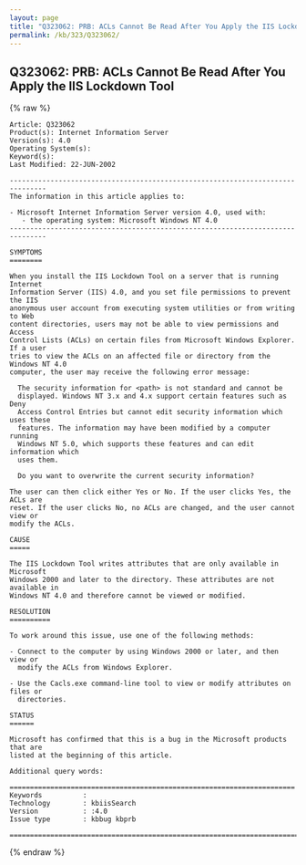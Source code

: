 ```yaml
---
layout: page
title: "Q323062: PRB: ACLs Cannot Be Read After You Apply the IIS Lockdown Tool"
permalink: /kb/323/Q323062/
---
```


## Q323062: PRB: ACLs Cannot Be Read After You Apply the IIS Lockdown Tool

{% raw %}

	Article: Q323062
	Product(s): Internet Information Server
	Version(s): 4.0
	Operating System(s): 
	Keyword(s): 
	Last Modified: 22-JUN-2002
	
	-------------------------------------------------------------------------------
	The information in this article applies to:
	
	- Microsoft Internet Information Server version 4.0, used with:
	   - the operating system: Microsoft Windows NT 4.0 
	-------------------------------------------------------------------------------
	
	SYMPTOMS
	========
	
	When you install the IIS Lockdown Tool on a server that is running Internet
	Information Server (IIS) 4.0, and you set file permissions to prevent the IIS
	anonymous user account from executing system utilities or from writing to Web
	content directories, users may not be able to view permissions and Access
	Control Lists (ACLs) on certain files from Microsoft Windows Explorer. If a user
	tries to view the ACLs on an affected file or directory from the Windows NT 4.0
	computer, the user may receive the following error message:
	
	  The security information for <path> is not standard and cannot be
	  displayed. Windows NT 3.x and 4.x support certain features such as Deny
	  Access Control Entries but cannot edit security information which uses these
	  features. The information may have been modified by a computer running
	  Windows NT 5.0, which supports these features and can edit information which
	  uses them.
	
	  Do you want to overwrite the current security information?
	
	The user can then click either Yes or No. If the user clicks Yes, the ACLs are
	reset. If the user clicks No, no ACLs are changed, and the user cannot view or
	modify the ACLs.
	
	CAUSE
	=====
	
	The IIS Lockdown Tool writes attributes that are only available in Microsoft
	Windows 2000 and later to the directory. These attributes are not available in
	Windows NT 4.0 and therefore cannot be viewed or modified.
	
	RESOLUTION
	==========
	
	To work around this issue, use one of the following methods:
	
	- Connect to the computer by using Windows 2000 or later, and then view or
	  modify the ACLs from Windows Explorer.
	
	- Use the Cacls.exe command-line tool to view or modify attributes on files or
	  directories.
	
	STATUS
	======
	
	Microsoft has confirmed that this is a bug in the Microsoft products that are
	listed at the beginning of this article.
	
	Additional query words:
	
	======================================================================
	Keywords          :  
	Technology        : kbiisSearch
	Version           : :4.0
	Issue type        : kbbug kbprb
	
	=============================================================================
	

{% endraw %}
